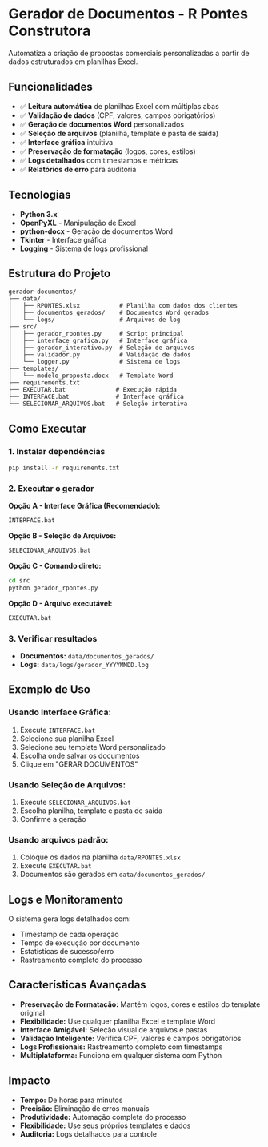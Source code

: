 # Gerador de Documentos - R Pontes Construtora

Automatiza a criação de propostas comerciais personalizadas a partir de dados estruturados em planilhas Excel.

## Funcionalidades

- ✅ **Leitura automática** de planilhas Excel com múltiplas abas
- ✅ **Validação de dados** (CPF, valores, campos obrigatórios)
- ✅ **Geração de documentos Word** personalizados
- ✅ **Seleção de arquivos** (planilha, template e pasta de saída)
- ✅ **Interface gráfica** intuitiva
- ✅ **Preservação de formatação** (logos, cores, estilos)
- ✅ **Logs detalhados** com timestamps e métricas
- ✅ **Relatórios de erro** para auditoria

## Tecnologias

- **Python 3.x**
- **OpenPyXL** - Manipulação de Excel
- **python-docx** - Geração de documentos Word
- **Tkinter** - Interface gráfica
- **Logging** - Sistema de logs profissional

## Estrutura do Projeto

```
gerador-documentos/
├── data/
│   ├── RPONTES.xlsx           # Planilha com dados dos clientes
│   ├── documentos_gerados/    # Documentos Word gerados
│   └── logs/                  # Arquivos de log
├── src/
│   ├── gerador_rpontes.py     # Script principal
│   ├── interface_grafica.py   # Interface gráfica
│   ├── gerador_interativo.py  # Seleção de arquivos
│   ├── validador.py           # Validação de dados
│   └── logger.py              # Sistema de logs
├── templates/
│   └── modelo_proposta.docx   # Template Word
├── requirements.txt
├── EXECUTAR.bat              # Execução rápida
├── INTERFACE.bat             # Interface gráfica
└── SELECIONAR_ARQUIVOS.bat   # Seleção interativa
```

## Como Executar

### 1. Instalar dependências

```bash
pip install -r requirements.txt
```

### 2. Executar o gerador

**Opção A - Interface Gráfica (Recomendado):**

```bash
INTERFACE.bat
```

**Opção B - Seleção de Arquivos:**

```bash
SELECIONAR_ARQUIVOS.bat
```

**Opção C - Comando direto:**

```bash
cd src
python gerador_rpontes.py
```

**Opção D - Arquivo executável:**

```bash
EXECUTAR.bat
```

### 3. Verificar resultados

- **Documentos:** `data/documentos_gerados/`
- **Logs:** `data/logs/gerador_YYYYMMDD.log`

## Exemplo de Uso

### **Usando Interface Gráfica:**

1. Execute `INTERFACE.bat`
2. Selecione sua planilha Excel
3. Selecione seu template Word personalizado
4. Escolha onde salvar os documentos
5. Clique em "GERAR DOCUMENTOS"

### **Usando Seleção de Arquivos:**

1. Execute `SELECIONAR_ARQUIVOS.bat`
2. Escolha planilha, template e pasta de saída
3. Confirme a geração

### **Usando arquivos padrão:**

1. Coloque os dados na planilha `data/RPONTES.xlsx`
2. Execute `EXECUTAR.bat`
3. Documentos são gerados em `data/documentos_gerados/`

## Logs e Monitoramento

O sistema gera logs detalhados com:

- Timestamp de cada operação
- Tempo de execução por documento
- Estatísticas de sucesso/erro
- Rastreamento completo do processo

## Características Avançadas

- **Preservação de Formatação:** Mantém logos, cores e estilos do template original
- **Flexibilidade:** Use qualquer planilha Excel e template Word
- **Interface Amigável:** Seleção visual de arquivos e pastas
- **Validação Inteligente:** Verifica CPF, valores e campos obrigatórios
- **Logs Profissionais:** Rastreamento completo com timestamps
- **Multiplataforma:** Funciona em qualquer sistema com Python

## Impacto

- **Tempo:** De horas para minutos
- **Precisão:** Eliminação de erros manuais
- **Produtividade:** Automação completa do processo
- **Flexibilidade:** Use seus próprios templates e dados
- **Auditoria:** Logs detalhados para controle
